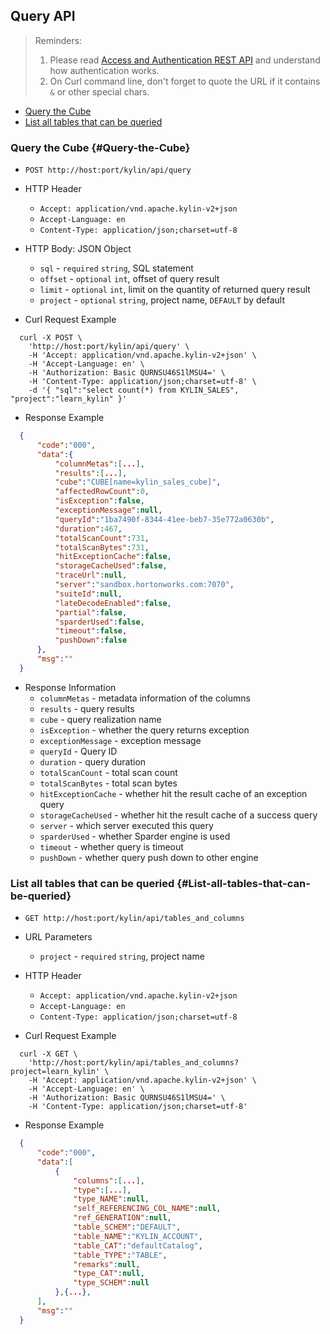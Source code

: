 ## Query API

> Reminders:
>
> 1. Please read [Access and Authentication REST API](authentication.en.md) and understand how authentication works.
> 2. On Curl command line, don't forget to quote the URL if it contains `&` or other special chars.



* [Query the Cube](#Query-the-Cube)
* [List all tables that can be queried](#List-all-tables-that-can-be-queried)



### Query the Cube {#Query-the-Cube}

- `POST http://host:port/kylin/api/query`

- HTTP Header
  - `Accept: application/vnd.apache.kylin-v2+json`
  - `Accept-Language: en`
  - `Content-Type: application/json;charset=utf-8`

- HTTP Body: JSON Object
  - `sql` - `required` `string`, SQL statement
  - `offset` - `optional` `int`, offset of query result
  - `limit` - `optional` `int`, limit on the quantity of returned query result
  - `project` - `optional` `string`, project name, `DEFAULT` by default

- Curl Request Example

```shell
  curl -X POST \
    'http://host:port/kylin/api/query' \
    -H 'Accept: application/vnd.apache.kylin-v2+json' \
    -H 'Accept-Language: en' \
    -H 'Authorization: Basic QURNSU46S1lMSU4=' \
    -H 'Content-Type: application/json;charset=utf-8' \
    -d '{ "sql":"select count(*) from KYLIN_SALES", "project":"learn_kylin" }'
```

- Response Example

```JSON
  {
      "code":"000",
      "data":{
          "columnMetas":[...],
          "results":[...],
          "cube":"CUBE[name=kylin_sales_cube]",
          "affectedRowCount":0,
          "isException":false,
          "exceptionMessage":null,
          "queryId":"1ba7490f-8344-41ee-beb7-35e772a0630b",
          "duration":467,
          "totalScanCount":731,
          "totalScanBytes":731,
          "hitExceptionCache":false,
          "storageCacheUsed":false,
          "traceUrl":null,
          "server":"sandbox.hortonworks.com:7070",
          "suiteId":null,
          "lateDecodeEnabled":false,
          "partial":false,
          "sparderUsed":false,
          "timeout":false,
          "pushDown":false
      },
      "msg":""
  }
```

- Response Information
  - `columnMetas` - metadata information of the columns
  - `results` - query results
  - `cube` - query realization name
  - `isException` - whether the query returns exception
  - `exceptionMessage` - exception message
  - `queryId` - Query ID
  - `duration` - query duration
  - `totalScanCount` - total scan count
  - `totalScanBytes` - total scan bytes
  - `hitExceptionCache` - whether hit the result cache of an exception query
  - `storageCacheUsed` - whether hit the result cache of a success query
  - `server` - which server executed this query
  - `sparderUsed` - whether Sparder engine is used
  - `timeout` - whether query is timeout
  - `pushDown` - whether query push down to other engine



### List all tables that can be queried {#List-all-tables-that-can-be-queried}

- `GET http://host:port/kylin/api/tables_and_columns`

- URL Parameters 	

  - `project` - `required` `string`, project name

- HTTP Header
	- `Accept: application/vnd.apache.kylin-v2+json`
	- `Accept-Language: en`
	- `Content-Type: application/json;charset=utf-8`

- Curl Request Example

```shell
  curl -X GET \
    'http://host:port/kylin/api/tables_and_columns?project=learn_kylin' \
    -H 'Accept: application/vnd.apache.kylin-v2+json' \
    -H 'Accept-Language: en' \
    -H 'Authorization: Basic QURNSU46S1lMSU4=' \
    -H 'Content-Type: application/json;charset=utf-8'
```

- Response Example

```JSON
  {
      "code":"000",
      "data":[
          {
              "columns":[...],
              "type":[...],
              "type_NAME":null,
              "self_REFERENCING_COL_NAME":null,
              "ref_GENERATION":null,
              "table_SCHEM":"DEFAULT",
              "table_NAME":"KYLIN_ACCOUNT",
              "table_CAT":"defaultCatalog",
              "table_TYPE":"TABLE",
              "remarks":null,
              "type_CAT":null,
              "type_SCHEM":null
          },{...},
      ],
      "msg":""
  }
```
